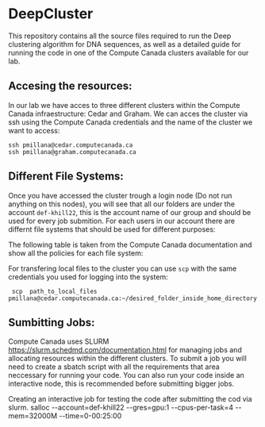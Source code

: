 # DeepCluster
This repository contains all the source files required to run the Deep clustering algorithm for DNA sequences, as well as a detailed guide for running the code in one of the Compute Canada clusters available for our lab.

## Accesing the resources:

In our lab we have acces to three different clusters within the Compute Canada infraestructure: Cedar and Graham. We can acces the cluster via ssh using the Compute Canada credentials and the name of the cluster we want to access:
```
ssh pmillana@cedar.computecanada.ca
ssh pmillana@graham.computecanada.ca
```
## Different File Systems: 
Once you have accessed the cluster trough a login node (Do not run anything on this nodes), you will see that all our folders are under the account ```def-khill22```, this is the account name of our group and should be used for every job submition. 
For each users in our account there are differnt file systems that should be used for different purposes: 

The following table is taken from the Compute Canada documentation and show all the policies for each file system:

For transfering local files to the cluster you can use ```scp``` with the same credentials you used for logging into the system: 

```
 scp  path_to_local_files  pmillana@cedar.computecanada.ca:~/desired_folder_inside_home_directory
```



## Sumbitting Jobs: 
Compute Canada uses SLURM https://slurm.schedmd.com/documentation.html for managing jobs and allocating resources within the different clusters. To submit a job you will need to create a sbatch script with all the requirements that area neccessary for running your code. You can also run your code inside an interactive node, this is recommended before submitting bigger jobs. 


Creating an interactive job for testing the code after submitting the cod via slurm. 
  salloc --account=def-khill22 --gres=gpu:1 --cpus-per-task=4 --mem=32000M --time=0-00:25:00
  ```
 
